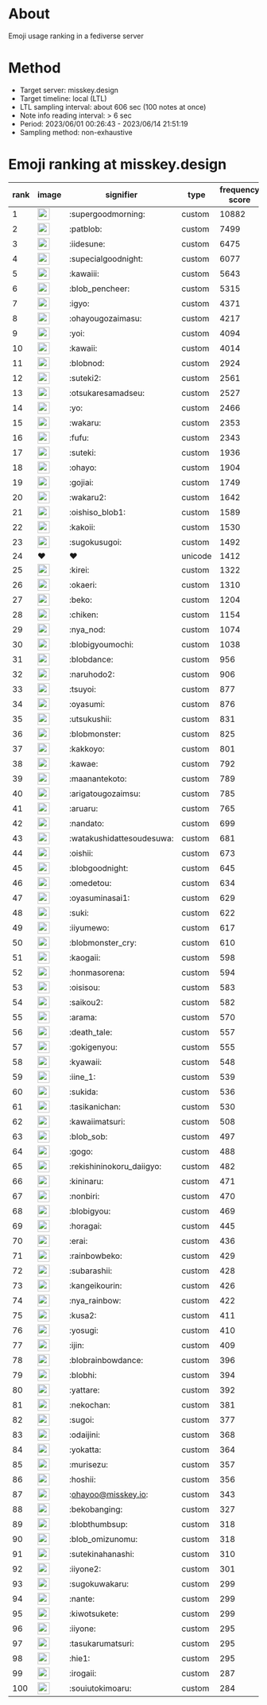 # About
Emoji usage ranking in a fediverse server

# Method
- Target server: misskey.design
- Target timeline: local (LTL)
- LTL sampling interval: about 606 sec (100 notes at once)
- Note info reading interval: > 6 sec
- Period: 2023/06/01 00:26:43 - 2023/06/14 21:51:19 
- Sampling method: non-exhaustive

# Emoji ranking at misskey.design

|rank|image|signifier|type|frequency score|
|----|----|----|----|----|
|1|<img height="24" src="https://misskey.design/emoji/supergoodmorning.webp">|:supergoodmorning:|custom|10882|
|2|<img height="24" src="https://misskey.design/emoji/patblob.webp">|:patblob:|custom|7499|
|3|<img height="24" src="https://misskey.design/emoji/iidesune.webp">|:iidesune:|custom|6475|
|4|<img height="24" src="https://misskey.design/emoji/supecialgoodnight.webp">|:supecialgoodnight:|custom|6077|
|5|<img height="24" src="https://misskey.design/emoji/kawaiii.webp">|:kawaiii:|custom|5643|
|6|<img height="24" src="https://misskey.design/emoji/blob_pencheer.webp">|:blob_pencheer:|custom|5315|
|7|<img height="24" src="https://misskey.design/emoji/igyo.webp">|:igyo:|custom|4371|
|8|<img height="24" src="https://misskey.design/emoji/ohayougozaimasu.webp">|:ohayougozaimasu:|custom|4217|
|9|<img height="24" src="https://misskey.design/emoji/yoi.webp">|:yoi:|custom|4094|
|10|<img height="24" src="https://misskey.design/emoji/kawaii.webp">|:kawaii:|custom|4014|
|11|<img height="24" src="https://misskey.design/emoji/blobnod.webp">|:blobnod:|custom|2924|
|12|<img height="24" src="https://misskey.design/emoji/suteki2.webp">|:suteki2:|custom|2561|
|13|<img height="24" src="https://misskey.design/emoji/otsukaresamadseu.webp">|:otsukaresamadseu:|custom|2527|
|14|<img height="24" src="https://misskey.design/emoji/yo.webp">|:yo:|custom|2466|
|15|<img height="24" src="https://misskey.design/emoji/wakaru.webp">|:wakaru:|custom|2353|
|16|<img height="24" src="https://misskey.design/emoji/fufu.webp">|:fufu:|custom|2343|
|17|<img height="24" src="https://misskey.design/emoji/suteki.webp">|:suteki:|custom|1936|
|18|<img height="24" src="https://misskey.design/emoji/ohayo.webp">|:ohayo:|custom|1904|
|19|<img height="24" src="https://misskey.design/emoji/gojiai.webp">|:gojiai:|custom|1749|
|20|<img height="24" src="https://misskey.design/emoji/wakaru2.webp">|:wakaru2:|custom|1642|
|21|<img height="24" src="https://misskey.design/emoji/oishiso_blob1.webp">|:oishiso_blob1:|custom|1589|
|22|<img height="24" src="https://misskey.design/emoji/kakoii.webp">|:kakoii:|custom|1530|
|23|<img height="24" src="https://misskey.design/emoji/sugokusugoi.webp">|:sugokusugoi:|custom|1492|
|24|❤|❤|unicode|1412|
|25|<img height="24" src="https://misskey.design/emoji/kirei.webp">|:kirei:|custom|1322|
|26|<img height="24" src="https://misskey.design/emoji/okaeri.webp">|:okaeri:|custom|1310|
|27|<img height="24" src="https://misskey.design/emoji/beko.webp">|:beko:|custom|1204|
|28|<img height="24" src="https://misskey.design/emoji/chiken.webp">|:chiken:|custom|1154|
|29|<img height="24" src="https://misskey.design/emoji/nya_nod.webp">|:nya_nod:|custom|1074|
|30|<img height="24" src="https://misskey.design/emoji/blobigyoumochi.webp">|:blobigyoumochi:|custom|1038|
|31|<img height="24" src="https://misskey.design/emoji/blobdance.webp">|:blobdance:|custom|956|
|32|<img height="24" src="https://misskey.design/emoji/naruhodo2.webp">|:naruhodo2:|custom|906|
|33|<img height="24" src="https://misskey.design/emoji/tsuyoi.webp">|:tsuyoi:|custom|877|
|34|<img height="24" src="https://misskey.design/emoji/oyasumi.webp">|:oyasumi:|custom|876|
|35|<img height="24" src="https://misskey.design/emoji/utsukushii.webp">|:utsukushii:|custom|831|
|36|<img height="24" src="https://misskey.design/emoji/blobmonster.webp">|:blobmonster:|custom|825|
|37|<img height="24" src="https://misskey.design/emoji/kakkoyo.webp">|:kakkoyo:|custom|801|
|38|<img height="24" src="https://misskey.design/emoji/kawae.webp">|:kawae:|custom|792|
|39|<img height="24" src="https://misskey.design/emoji/maanantekoto.webp">|:maanantekoto:|custom|789|
|40|<img height="24" src="https://misskey.design/emoji/arigatougozaimsu.webp">|:arigatougozaimsu:|custom|785|
|41|<img height="24" src="https://misskey.design/emoji/aruaru.webp">|:aruaru:|custom|765|
|42|<img height="24" src="https://misskey.design/emoji/nandato.webp">|:nandato:|custom|699|
|43|<img height="24" src="https://misskey.design/emoji/watakushidattesoudesuwa.webp">|:watakushidattesoudesuwa:|custom|681|
|44|<img height="24" src="https://misskey.design/emoji/oishii.webp">|:oishii:|custom|673|
|45|<img height="24" src="https://misskey.design/emoji/blobgoodnight.webp">|:blobgoodnight:|custom|645|
|46|<img height="24" src="https://misskey.design/emoji/omedetou.webp">|:omedetou:|custom|634|
|47|<img height="24" src="https://misskey.design/emoji/oyasuminasai1.webp">|:oyasuminasai1:|custom|629|
|48|<img height="24" src="https://misskey.design/emoji/suki.webp">|:suki:|custom|622|
|49|<img height="24" src="https://misskey.design/emoji/iiyumewo.webp">|:iiyumewo:|custom|617|
|50|<img height="24" src="https://misskey.design/emoji/blobmonster_cry.webp">|:blobmonster_cry:|custom|610|
|51|<img height="24" src="https://misskey.design/emoji/kaogaii.webp">|:kaogaii:|custom|598|
|52|<img height="24" src="https://misskey.design/emoji/honmasorena.webp">|:honmasorena:|custom|594|
|53|<img height="24" src="https://misskey.design/emoji/oisisou.webp">|:oisisou:|custom|583|
|54|<img height="24" src="https://misskey.design/emoji/saikou2.webp">|:saikou2:|custom|582|
|55|<img height="24" src="https://misskey.design/emoji/arama.webp">|:arama:|custom|570|
|56|<img height="24" src="https://misskey.design/emoji/death_tale.webp">|:death_tale:|custom|557|
|57|<img height="24" src="https://misskey.design/emoji/gokigenyou.webp">|:gokigenyou:|custom|555|
|58|<img height="24" src="https://misskey.design/emoji/kyawaii.webp">|:kyawaii:|custom|548|
|59|<img height="24" src="https://misskey.design/emoji/iine_1.webp">|:iine_1:|custom|539|
|60|<img height="24" src="https://misskey.design/emoji/sukida.webp">|:sukida:|custom|536|
|61|<img height="24" src="https://misskey.design/emoji/tasikanichan.webp">|:tasikanichan:|custom|530|
|62|<img height="24" src="https://misskey.design/emoji/kawaiimatsuri.webp">|:kawaiimatsuri:|custom|508|
|63|<img height="24" src="https://misskey.design/emoji/blob_sob.webp">|:blob_sob:|custom|497|
|64|<img height="24" src="https://misskey.design/emoji/gogo.webp">|:gogo:|custom|488|
|65|<img height="24" src="https://misskey.design/emoji/rekishininokoru_daiigyo.webp">|:rekishininokoru_daiigyo:|custom|482|
|66|<img height="24" src="https://misskey.design/emoji/kininaru.webp">|:kininaru:|custom|471|
|67|<img height="24" src="https://misskey.design/emoji/nonbiri.webp">|:nonbiri:|custom|470|
|68|<img height="24" src="https://misskey.design/emoji/blobigyou.webp">|:blobigyou:|custom|469|
|69|<img height="24" src="https://misskey.design/emoji/horagai.webp">|:horagai:|custom|445|
|70|<img height="24" src="https://misskey.design/emoji/erai.webp">|:erai:|custom|436|
|71|<img height="24" src="https://misskey.design/emoji/rainbowbeko.webp">|:rainbowbeko:|custom|429|
|72|<img height="24" src="https://misskey.design/emoji/subarashii.webp">|:subarashii:|custom|428|
|73|<img height="24" src="https://misskey.design/emoji/kangeikourin.webp">|:kangeikourin:|custom|426|
|74|<img height="24" src="https://misskey.design/emoji/nya_rainbow.webp">|:nya_rainbow:|custom|422|
|75|<img height="24" src="https://misskey.design/emoji/kusa2.webp">|:kusa2:|custom|411|
|76|<img height="24" src="https://misskey.design/emoji/yosugi.webp">|:yosugi:|custom|410|
|77|<img height="24" src="https://misskey.design/emoji/ijin.webp">|:ijin:|custom|409|
|78|<img height="24" src="https://misskey.design/emoji/blobrainbowdance.webp">|:blobrainbowdance:|custom|396|
|79|<img height="24" src="https://misskey.design/emoji/blobhi.webp">|:blobhi:|custom|394|
|80|<img height="24" src="https://misskey.design/emoji/yattare.webp">|:yattare:|custom|392|
|81|<img height="24" src="https://misskey.design/emoji/nekochan.webp">|:nekochan:|custom|381|
|82|<img height="24" src="https://misskey.design/emoji/sugoi.webp">|:sugoi:|custom|377|
|83|<img height="24" src="https://misskey.design/emoji/odaijini.webp">|:odaijini:|custom|368|
|84|<img height="24" src="https://misskey.design/emoji/yokatta.webp">|:yokatta:|custom|364|
|85|<img height="24" src="https://misskey.design/emoji/murisezu.webp">|:murisezu:|custom|357|
|86|<img height="24" src="https://misskey.design/emoji/hoshii.webp">|:hoshii:|custom|356|
|87|<img height="24" src="https://misskey.design/emoji/ohayoo.webp">|:ohayoo@misskey.io:|custom|343|
|88|<img height="24" src="https://misskey.design/emoji/bekobanging.webp">|:bekobanging:|custom|327|
|89|<img height="24" src="https://misskey.design/emoji/blobthumbsup.webp">|:blobthumbsup:|custom|318|
|90|<img height="24" src="https://misskey.design/emoji/blob_omizunomu.webp">|:blob_omizunomu:|custom|318|
|91|<img height="24" src="https://misskey.design/emoji/sutekinahanashi.webp">|:sutekinahanashi:|custom|310|
|92|<img height="24" src="https://misskey.design/emoji/iiyone2.webp">|:iiyone2:|custom|301|
|93|<img height="24" src="https://misskey.design/emoji/sugokuwakaru.webp">|:sugokuwakaru:|custom|299|
|94|<img height="24" src="https://misskey.design/emoji/nante.webp">|:nante:|custom|299|
|95|<img height="24" src="https://misskey.design/emoji/kiwotsukete.webp">|:kiwotsukete:|custom|299|
|96|<img height="24" src="https://misskey.design/emoji/iiyone.webp">|:iiyone:|custom|295|
|97|<img height="24" src="https://misskey.design/emoji/tasukarumatsuri.webp">|:tasukarumatsuri:|custom|295|
|98|<img height="24" src="https://misskey.design/emoji/hie1.webp">|:hie1:|custom|295|
|99|<img height="24" src="https://misskey.design/emoji/irogaii.webp">|:irogaii:|custom|287|
|100|<img height="24" src="https://misskey.design/emoji/souiutokimoaru.webp">|:souiutokimoaru:|custom|284|
